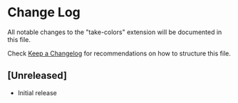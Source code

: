 # Change Log

All notable changes to the "take-colors" extension will be documented in this file.

Check [Keep a Changelog](http://keepachangelog.com/) for recommendations on how to structure this file.

## [Unreleased]

- Initial release